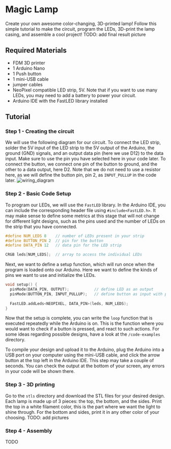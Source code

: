 # Magic Lamp
Create your own awesome color-changing, 3D-printed lamp! Follow this simple tutorial to make the circuit, program the LEDs, 3D-print the lamp casing, and assemble a cool project!
TODO: add final result picture

## Required Materials
- FDM 3D printer
- 1 Arduino Nano
- 1 Push button
- 1 mini-USB cable
- jumper cables
- NeoPixel compatible LED strip, 5V. Note that if you want to use many LEDs, you may need to add a battery to power your circuit.
- Arduino IDE with the FastLED library installed
  
## Tutorial
### Step 1 - Creating the circuit
We will use the following diagram for our circuit. To connect the LED strip, solder the 5V input of the LED strip to the 5V output of the Arduino, the ground (GND) signals, and an output data pin (here we use D12) to the data input. Make sure to use the pin you have selected here in your code later. To connect the button, we connect one pin of the button to ground, and the other to a data output, here D2. Note that we do not need to use a resistor here, as we will define the button pin, pin 2, as `INPUT_PULLUP` in the code later.
![wiring_diagram](https://github.com/user-attachments/assets/4098d28b-34ca-4aad-843e-2d1779231f4c)

### Step 2 - Basic Code Setup
To program our LEDs, we will use the `FastLED` library. In the Arduino IDE, you can include the corresponding header file using `#include<FastLED.h>`. It may make sense to define some metrics at this stage that will not change for different light designs, such as the pins used and the number of LEDs on the strip that you have connected.
```cpp
#define NUM_LEDS 8    // number of LEDs present in your strip
#define BUTTON_PIN 2  // pin for the button
#define DATA_PIN 12   // data pin for the LED strip

CRGB leds[NUM_LEDS];  // array to access the individual LEDs
```
Next, we want to define a setup function, which will run once when the program is loaded onto our Arduino. Here we want to define the kinds of pins we want to use and initialize the LEDs. 
```cpp
void setup() {
  pinMode(DATA_PIN, OUTPUT);           // define LED as an output
  pinMode(BUTTON_PIN, INPUT_PULLUP);   // define button as input with pull-up so we don't need a resistor
  
  FastLED.addLeds<NEOPIXEL, DATA_PIN>(leds, NUM_LEDS);
}
```
Now that the setup is complete, you can write the `loop` function that is executed repeatedly while the Arduino is on. This is the function where you would want to check if a button is pressed, and react to such actions. For some ideas regarding possible designs, have a look at the `/code-examples` directory.

To compile your design and upload it to the Arduino, plug the Arduino into a USB port on your computer using the mini-USB cable, and click the arrow button at the top left in the Arduino IDE. This step may take a couple of seconds. You can check the output at the bottom of your screen, any errors in your code will be shown there.

### Step 3 - 3D printing
Go to the `stls` directory and download the STL files for your desired design. Each lamp is made up of 3 pieces: the top, the bottom, and the sides. Print the top in a white filament color, this is the part where we want the light to shine through. For the bottom and sides, print it in any other color of your choosing.
TODO: add pictures

### Step 4 - Assembly
TODO
